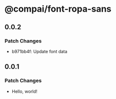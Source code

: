 # @compai/font-ropa-sans

## 0.0.2

### Patch Changes

- b971bb4f: Update font data

## 0.0.1

### Patch Changes

- Hello, world!
